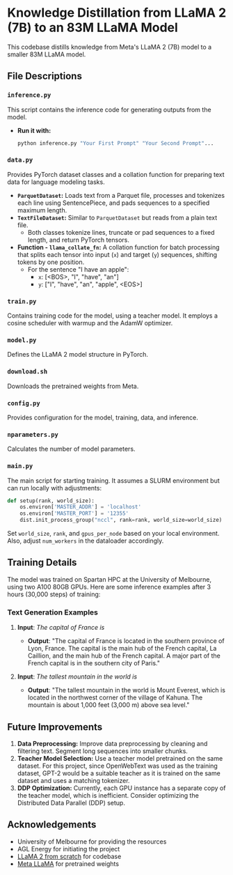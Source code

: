 # Knowledge Distillation from LLaMA 2 (7B) to an 83M LLaMA Model

This codebase distills knowledge from Meta's LLaMA 2 (7B) model to a smaller 83M LLaMA model.

## File Descriptions

### `inference.py`
This script contains the inference code for generating outputs from the model.

- **Run it with:**
  ```bash
  python inference.py "Your First Prompt" "Your Second Prompt"...
  ```

### `data.py`
Provides PyTorch dataset classes and a collation function for preparing text data for language modeling tasks.

- **`ParquetDataset`:** Loads text from a Parquet file, processes and tokenizes each line using SentencePiece, and pads sequences to a specified maximum length.
- **`TextFileDataset`:** Similar to `ParquetDataset` but reads from a plain text file.
  - Both classes tokenize lines, truncate or pad sequences to a fixed length, and return PyTorch tensors.
- **Function - `llama_collate_fn`:** A collation function for batch processing that splits each tensor into input (`x`) and target (`y`) sequences, shifting tokens by one position.
  - For the sentence "I have an apple":
    - `x`: [\<BOS>, "I", "have", "an"]
    - `y`: ["I", "have", "an", "apple", \<EOS>]

### `train.py`
Contains training code for the model, using a teacher model. It employs a cosine scheduler with warmup and the AdamW optimizer.

### `model.py`
Defines the LLaMA 2 model structure in PyTorch.

### `download.sh`
Downloads the pretrained weights from Meta.

### `config.py`
Provides configuration for the model, training, data, and inference.

### `nparameters.py`
Calculates the number of model parameters.

### `main.py`
The main script for starting training. It assumes a SLURM environment but can run locally with adjustments:

```python
def setup(rank, world_size):
    os.environ['MASTER_ADDR'] = 'localhost'
    os.environ['MASTER_PORT'] = '12355'
    dist.init_process_group("nccl", rank=rank, world_size=world_size)
```

Set `world_size`, `rank`, and `gpus_per_node` based on your local environment. Also, adjust `num_workers` in the dataloader accordingly.

## Training Details
The model was trained on Spartan HPC at the University of Melbourne, using two A100 80GB GPUs. Here are some inference examples after 3 hours (30,000 steps) of training:

### Text Generation Examples

1. **Input**: *The capital of France is*
   - **Output**: "The capital of France is located in the southern province of Lyon, France. The capital is the main hub of the French capital, La Caillion, and the main hub of the French capital. A major part of the French capital is in the southern city of Paris."

2. **Input**: *The tallest mountain in the world is*
   - **Output**: "The tallest mountain in the world is Mount Everest, which is located in the northwest corner of the village of Kahuna. The mountain is about 1,000 feet (3,000 m) above sea level."

## Future Improvements

1. **Data Preprocessing:** Improve data preprocessing by cleaning and filtering text. Segment long sequences into smaller chunks.
2. **Teacher Model Selection:** Use a teacher model pretrained on the same dataset. For this project, since OpenWebText was used as the training dataset, GPT-2 would be a suitable teacher as it is trained on the same dataset and uses a matching tokenizer.
3. **DDP Optimization:** Currently, each GPU instance has a separate copy of the teacher model, which is inefficient. Consider optimizing the Distributed Data Parallel (DDP) setup.

## Acknowledgements
- University of Melbourne for providing the resources
- AGL Energy for initiating the project
- [LLaMA 2 from scratch](https://github.com/abdallah197/llama2-from-scratch) for codebase
- [Meta LLaMA](https://github.com/meta-llama/llama/tree/main) for pretrained weights

